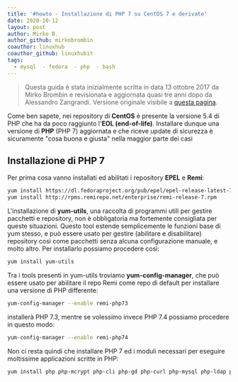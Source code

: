 ```yaml
---
title: '#howto - Installazione di PHP 7 su CentOS 7 e derivate'
date: 2020-10-12
layout: post
author: Mirko B.
author_github: mirkobrombin
coauthor: linuxhub
coauthor_github: linuxhubit
tags:
  - mysql  - fedora  - php  - bash
---
```

> Questa guida è stata inizialmente scritta in data 13 ottobre 2017 da Mirko Brombin e revisionata e aggiornata quasi tre anni dopo da Alessandro Zangrandi. Versione originale visibile a [questa pagina](https://archive.vn/xHcFG).

Come ben sapete, nei repository di **CentOS** è presente la versione 5.4 di PHP che ha da poco raggiunto l'**EOL (end-of-life)**. Installare dunque una versione di **PHP** (PHP 7) aggiornata e che riceve update di sicurezza è sicuramente "cosa buona e giusta" nella maggior parte dei casi

## Installazione di PHP 7

Per prima cosa vanno installati ed abilitati i repository **EPEL** e **Remi**:

```bash
yum install https://dl.fedoraproject.org/pub/epel/epel-release-latest-7.noarch.rpm
yum install http://rpms.remirepo.net/enterprise/remi-release-7.rpm
```

L'installazione di **yum-utils**, una raccolta di programmi utili per gestire pacchetti e repository, non è obbligatoria ma fortemente consigliata per queste situazioni. Questo tool estende semplicemente le funzioni base di yum stesso, e può essere usato per gestire (abilitare e disabilitare) repository così come pacchetti senza alcuna configurazione manuale, e molto altro. Per installarlo possiamo procedere così:

```bash
yum install yum-utils
```

Tra i tools presenti in yum-utils troviamo **yum-config-manager**, che può essere usato per abilitare il repo Remi come repo di default per installare una versione di PHP differente:

```bash
yum-config-manager --enable remi-php73
```

installerà PHP 7.3, mentre se volessimo invece PHP 7.4 possiamo procedere in questo modo:

```bash
yum-config-manager --enable remi-php74
```

Non ci resta quindi che installare PHP 7 ed i moduli necessari per eseguire moltissime applicazioni scritte in PHP:

```bash
yum install php php-mcrypt php-cli php-gd php-curl php-mysql php-ldap php-zip php-fileinfo
```

